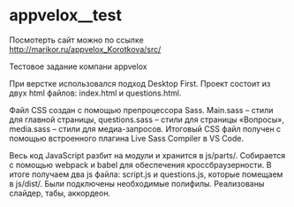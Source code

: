 # appvelox__test

Посмотерть сайт можно по ссылке http://marikor.ru/appvelox_Korotkova/src/

Тестовое задание компани appvelox

При верстке использовался подход Desktop First.
Проект состоит из двух html файлов: index.html и questions.html.

Файл CSS создан с помощью препроцессора Sass. Main.sass – стили для главной
страницы, questions.sass – стили для страницы «Вопросы», media.sass – стили
для медиа-запросов. Итоговый CSS файл получен с помощью встроенного
плагина Live Sass Compiler в VS Code.

Весь код JavaScript разбит на модули и хранится в js/parts/. Собирается с
помощью webpack и babel для обеспечения кроссбраузерности. В итоге получаем
два js файла: script.js и questions.js, которые помещаем в js/dist/. Были
подключены необходимые полифилы.
Реализованы слайдер, табы, аккордеон.
